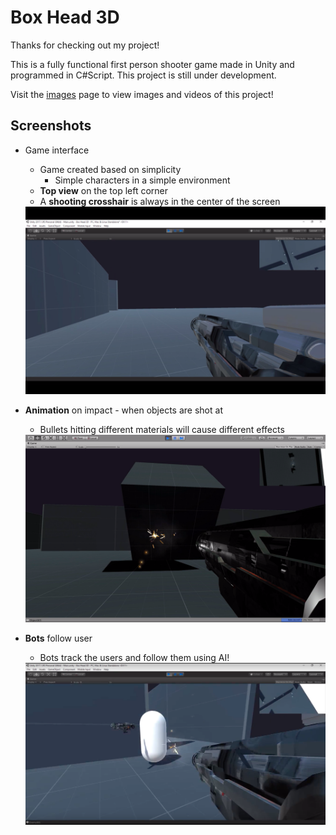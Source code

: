 # Box Head 3D

Thanks for checking out my project!

This is a fully functional first person shooter game made in Unity and programmed in C#Script. This project is still under development.


Visit the [images](https://github.com/ahmadhuzaifa/boxhead3D/tree/master/Images) page to view images and videos of this project! 

## Screenshots
* Game interface
  * Game created based on simplicity
    * Simple characters in a simple environment
  * **Top view** on the top left corner
  * A **shooting crosshair** is always in the center of the screen
  <img src= "https://raw.githubusercontent.com/ahmadhuzaifa/boxhead3D/master/Images/1.png">
  

* **Animation** on impact - when objects are shot at 
  * Bullets hitting different materials will cause different effects
  <img src= "https://raw.githubusercontent.com/ahmadhuzaifa/boxhead3D/master/Images/4.png">


* **Bots** follow user 
  * Bots track the users and follow them using AI!
  <img src= "https://raw.githubusercontent.com/ahmadhuzaifa/boxhead3D/master/Images/3.png">
